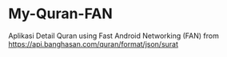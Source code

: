 # My-Quran-FAN
Aplikasi Detail Quran using Fast Android Networking (FAN) from https://api.banghasan.com/quran/format/json/surat
